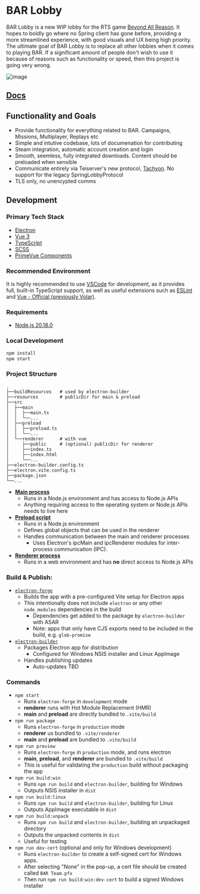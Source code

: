 # BAR Lobby

BAR Lobby is a new WIP lobby for the RTS game [Beyond All Reason](https://www.beyondallreason.info/). It hopes to boldly go where no Spring client has gone before, providing a more streamlined experience, with good visuals and UX being high priority. The ultimate goal of BAR Lobby is to replace all other lobbies when it comes to playing BAR. If a significant amount of people don't wish to use it because of reasons such as functionality or speed, then this project is going very wrong.

![image](https://user-images.githubusercontent.com/1434248/223881325-bb8ac4f5-ed14-4ad8-ad33-970781cf3089.png)

## [Docs](https://beyond-all-reason.github.io/bar-lobby/)

## Functionality and Goals

-   Provide functionality for everything related to BAR. Campaigns, Missions, Multiplayer, Replays etc
-   Simple and intutive codebase, lots of documenation for contributing
-   Steam integration, automatic account creation and login
-   Smooth, seemless, fully integrated downloads. Content should be preloaded when sensible
-   Communicate entirely via Teiserver's new protocol, [Tachyon](https://github.com/beyond-all-reason/teiserver/tree/master/documents/tachyon). No support for the legacy SpringLobbyProtocol
-   TLS only, no unencypted comms

## Development

### Primary Tech Stack

-   [Electron](https://www.electronjs.org/)
-   [Vue 3](https://v3.vuejs.org/)
-   [TypeScript](https://www.typescriptlang.org/)
-   [SCSS](https://sass-lang.com/)
-   [PrimeVue Components](https://primevue.org/datatable)

### Recommended Environment

It is highly recommended to use [VSCode](https://code.visualstudio.com/) for development, as it provides full, built-in TypeScript support, as well as useful extensions such as [ESLint](https://marketplace.visualstudio.com/items?itemName=dbaeumer.vscode-eslint) and [Vue - Official (previously Volar)](https://marketplace.visualstudio.com/items?itemName=vue.volar).

### Requirements

-   [Node.js 20.18.0](https://nodejs.org/en/download/)

### Local Development

```bash
npm install
npm start
```

### Project Structure

```
.
├──buildResources   # used by electron-builder
├──resources        # publicDir for main & preload
├──src
│  ├──main
│  │  ├──main.ts
│  │  └──...
│  ├──preload
│  │  ├──preload.ts
│  │  └──...
│  └──renderer      # with vue
│     ├──public     # (optional) publicDir for renderer
│     ├──index.ts
│     ├──index.html
│     └──...
├──electron-builder.config.ts
├──electron.vite.config.ts
├──package.json
└──...
```

-   [**Main process**](https://www.electronjs.org/docs/latest/tutorial/process-model#the-main-process)
    -   Runs in a Node.js environment and has access to Node.js APIs
    -   Anything requiring access to the operating system or Node.js APIs needs to live here
-   [**Preload script**](https://www.electronjs.org/docs/latest/tutorial/process-model#preload-scripts)
    -   Runs in a Node.js environment
    -   Defines global objects that can be used in the renderer
    -   Handles communication between the main and renderer processes
        -   Uses Electron's ipcMain and ipcRenderer modules for inter-process communication (IPC).
-   [**Renderer process**](https://www.electronjs.org/docs/latest/tutorial/process-model#the-renderer-process)
    -   Runs in a web environment and has **no** direct access to Node.js APIs

### Build & Publish:

-   [`electron-forge`](https://www.electronforge.io/config/plugins/vite)
    -   Builds the app with a pre-configured Vite setup for Electron apps
    -   This intentionally does not include `electron` or any other `node_modules` dependencies in the build
        -   Dependencies get added to the package by `electron-builder` with ASAR
        -   Note: apps that only have CJS exports need to be included in the build, e.g. `glob-promise`
-   [`electron-builder`](https://www.electron.build/)
    -   Packages Electron app for distribution
        -   Configured for Windows NSIS installer and Linux AppImage
    -   Handles publishing updates
        -   Auto-updates TBD

### Commands

-   `npm start`
    -   Runs `electron-forge` in `development` mode
    -   **renderer** runs with Hot Module Replacement (HMR)
    -   **main** and **preload** are directly bundled to `.vite/build`
-   `npm run package`
    -   Runs `electron-forge` in `production` mode
    -   **renderer** us bundled to `.vite/renderer`
    -   **main** and **preload** are bundled to `.vite/build`
-   `npm run preview`
    -   Runs `electron-forge` in `production` mode, and runs electron
    -   **main**, **preload**, and **renderer** are bundled to `.vite/build`
    -   This is useful for validating the `production` build without packaging the app
-   `npm run build:win`
    -   Runs `npm run build` and `electron-builder`, building for Windows
    -   Outputs NSIS installer in `dist`
-   `npm run build:linux`
    -   Runs `npm run build` and `electron-builder`, building for Linux
    -   Outputs AppImage executable in `dist`
-   `npm run build:unpack`
    -   Runs `npm run build` and `electron-builder`, building an unpackaged directory
    -   Outputs the unpacked contents in `dist`
    -   Useful for testing
-   `npm run dev-cert` (optional and only for Windows development)
    -   Runs `electron-builder` to create a self-signed cert for Windows apps.
    -   After selecting "None" in the pop-up, a cert file should be created called `BAR Team.pfx`
    -   Then run `npm run build:win:dev-cert` to build a signed Windows installer
